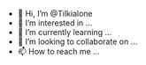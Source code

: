 - 👋 Hi, I’m @Tilkialone
- 👀 I’m interested in ...
- 🌱 I’m currently learning ...
- 💞️ I’m looking to collaborate on ...
- 📫 How to reach me ...

<!---
Tilkialone/Tilkialone is a ✨ special ✨ repository because its `README.md` (this file) appears on your GitHub profile.
You can click the Preview link to take a look at your changes.
--->
